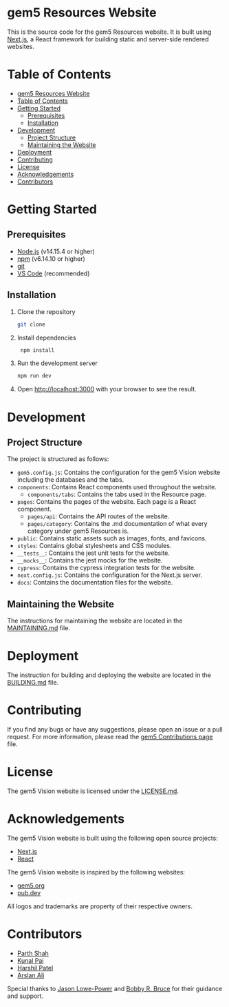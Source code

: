# gem5 Resources Website

This is the source code for the gem5 Resources website. It is built using [Next.js](https://nextjs.org/), a React framework for building static and server-side rendered websites.

# Table of Contents

- [gem5 Resources Website](#gem5-resources-website)
- [Table of Contents](#table-of-contents)
- [Getting Started](#getting-started)
  - [Prerequisites](#prerequisites)
  - [Installation](#installation)
- [Development](#development)
  - [Project Structure](#project-structure)
  - [Maintaining the Website](#maintaining-the-website)
- [Deployment](#deployment)
- [Contributing](#contributing)
- [License](#license)
- [Acknowledgements](#acknowledgements)
- [Contributors](#contributors)

# Getting Started

## Prerequisites

- [Node.js](https://nodejs.org/en/) (v14.15.4 or higher)
- [npm](https://www.npmjs.com/) (v6.14.10 or higher)
- [git](https://git-scm.com/)
- [VS Code](https://code.visualstudio.com/) (recommended)

## Installation

1. Clone the repository

   ```bash
   git clone
    ```
2. Install dependencies
   ```bash
    npm install
    ```
3. Run the development server

   ```bash
   npm run dev
   ```
4. Open [http://localhost:3000](http://localhost:3000) with your browser to see the result.

# Development

## Project Structure

The project is structured as follows:

- `gem5.config.js`: Contains the configuration for the gem5 Vision website including the databases and the tabs.
- `components`: Contains React components used throughout the website.
  - `components/tabs`: Contains the tabs used in the Resource page.
- `pages`: Contains the pages of the website. Each page is a React component.
  - `pages/api`: Contains the API routes of the website.
  - `pages/category`: Contains the .md documentation of what every category under gem5 Resources is.
- `public`: Contains static assets such as images, fonts, and favicons.
- `styles`: Contains global stylesheets and CSS modules.
- `__tests__`: Contains the jest unit tests for the website.
- `__mocks__`: Contains the jest mocks for the website.
- `cypress`: Contains the cypress integration tests for the website.
- `next.config.js`: Contains the configuration for the Next.js server.
- `docs`: Contains the documentation files for the website.


## Maintaining the Website

The instructions for maintaining the website are located in the [MAINTAINING.md](MAINTAINING.md) file.

# Deployment

The instruction for building and deploying the website are located in the [BUILDING.md](BUILDING.md) file.

# Contributing

If you find any bugs or have any suggestions, please open an issue or a pull request. For more information, please read the [gem5 Contributions page](https://www.gem5.org/contributing) file.

# License

The gem5 Vision website is licensed under the [LICENSE.md](LICENSE.md).

# Acknowledgements

The gem5 Vision website is built using the following open source projects:

- [Next.js](https://nextjs.org/)
- [React](https://reactjs.org/)
  
The gem5 Vision website is inspired by the following websites:

- [gem5.org](https://gem5.org/)
- [pub.dev](https://pub.dev/)

All logos and trademarks are property of their respective owners.

# Contributors

- [Parth Shah](https://github.com/helloparthshah)
- [Kunal Pai](https://github.com/kunpai)
- [Harshil Patel](https://github.com/harshil2107)
- [Arslan Ali](https://github.com/aarsli)

Special thanks to [Jason Lowe-Power](https://github.com/jlowepower) and [Bobby R. Bruce](https://github.com/BobbyRBruce) for their guidance and support.
